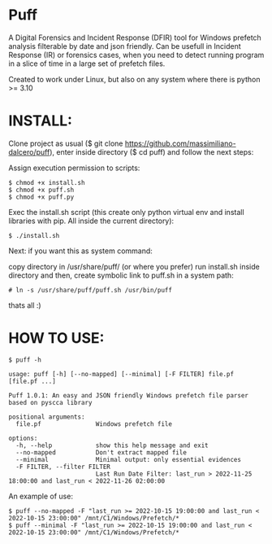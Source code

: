 # Puff
A Digital Forensics and Incident Response (DFIR) tool for Windows prefetch analysis filterable by date and json friendly.
Can be usefull in Incident Response (IR) or forensics cases, when you need to detect running program in a slice of time in a large set of prefetch files.

Created to work under Linux, but also on any system where there is python >= 3.10 




# INSTALL:
Clone project as usual ($ git clone https://github.com/massimiliano-dalcero/puff), enter inside directory ($ cd puff) and follow the next steps:

Assign execution permission to scripts:
```
$ chmod +x install.sh
$ chmod +x puff.sh
$ chmod +x puff.py
```

Exec the install.sh script (this create only python virtual env and install libraries with pip. All inside the current directory):
```
$ ./install.sh
```

Next: if you want this as system command:

copy directory in /usr/share/puff/  (or where you prefer)
run install.sh inside directory and then, create symbolic link to puff.sh in a system path:

```
# ln -s /usr/share/puff/puff.sh /usr/bin/puff
```

thats all :)


# HOW TO USE:

```
$ puff -h

usage: puff [-h] [--no-mapped] [--minimal] [-F FILTER] file.pf [file.pf ...]

Puff 1.0.1: An easy and JSON friendly Windows prefetch file parser based on pyscca library

positional arguments:
  file.pf               Windows prefetch file

options:
  -h, --help            show this help message and exit
  --no-mapped           Don't extract mapped file
  --minimal             Minimal output: only essential evidences
  -F FILTER, --filter FILTER
                        Last Run Date Filter: last_run > 2022-11-25 18:00:00 and last_run < 2022-11-26 02:00:00

```

An example of use:

```
$ puff --no-mapped -F "last_run >= 2022-10-15 19:00:00 and last_run < 2022-10-15 23:00:00" /mnt/C1/Windows/Prefetch/*
$ puff --minimal -F "last_run >= 2022-10-15 19:00:00 and last_run < 2022-10-15 23:00:00" /mnt/C1/Windows/Prefetch/*
```
